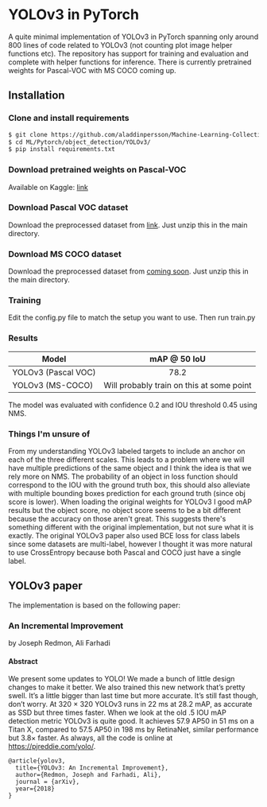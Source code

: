 # YOLOv3 in PyTorch
A quite minimal implementation of YOLOv3 in PyTorch spanning only around 800 lines of code related to YOLOv3 (not counting plot image helper functions etc). The repository has support for training and evaluation and complete with helper functions for inference. There is currently pretrained weights for Pascal-VOC with MS COCO coming up. 

## Installation

### Clone and install requirements
```bash
$ git clone https://github.com/aladdinpersson/Machine-Learning-Collection
$ cd ML/Pytorch/object_detection/YOLOv3/
$ pip install requirements.txt
```

### Download pretrained weights on Pascal-VOC
Available on Kaggle: [link](https://www.kaggle.com/dataset/1cf520aba05e023f2f80099ef497a8f3668516c39e6f673531e3e47407c46694)

### Download Pascal VOC dataset
Download the preprocessed dataset from [link](https://www.kaggle.com/aladdinpersson/pascal-voc-dataset-used-in-yolov3-video). Just unzip this in the main directory.

### Download MS COCO dataset
Download the preprocessed dataset from [coming soon](). Just unzip this in the main directory.

### Training
Edit the config.py file to match the setup you want to use. Then run train.py

### Results
| Model                   | mAP @ 50 IoU |
| ----------------------- |:-----------------:|
| YOLOv3 (Pascal VOC) 	  | 78.2              |
| YOLOv3 (MS-COCO)        | Will probably train on this at some point      |

The model was evaluated with confidence 0.2 and IOU threshold 0.45 using NMS.

### Things I'm unsure of
From my understanding YOLOv3 labeled targets to include an anchor on each of the three different scales. This leads to a problem where we will have multiple 
predictions of the same object and I think the idea is that we rely more on NMS. The probability of an object in loss function should correspond to the IOU 
with the ground truth box, this should also alleviate with multiple bounding boxes prediction for each ground truth (since obj score is lower). When loading the 
original weights for YOLOv3 I good mAP results but the object score, no object score seems to be a bit different because the accuracy on those aren't great.
This suggests there's something different with the original implementation, but not sure what it is exactly. The original YOLOv3 paper also used  BCE loss 
for class labels since some datasets are multi-label, however I thought it was more natural to use CrossEntropy because both Pascal and COCO just have a single label. 

## YOLOv3 paper
The implementation is based on the following paper:

### An Incremental Improvement 
by Joseph Redmon, Ali Farhadi

#### Abstract
We present some updates to YOLO! We made a bunch of little design changes to make it better. We also trained this new network that’s pretty swell. It’s a little bigger than last time but more accurate. It’s still fast though, don’t worry. At 320 × 320 YOLOv3 runs in 22 ms at 28.2 mAP, as accurate as SSD but three times faster. When we look at the old .5 IOU mAP detection metric YOLOv3 is quite good. It achieves 57.9 AP50 in 51 ms on a Titan X, compared to 57.5 AP50 in 198 ms by RetinaNet, similar performance but 3.8× faster. As always, all the code is online at https://pjreddie.com/yolo/.

```
@article{yolov3,
  title={YOLOv3: An Incremental Improvement},
  author={Redmon, Joseph and Farhadi, Ali},
  journal = {arXiv},
  year={2018}
}
```
